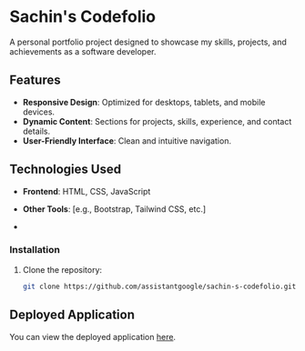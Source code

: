 # Sachin's Codefolio

A personal portfolio project designed to showcase my skills, projects, and achievements as a software developer.

## Features
- **Responsive Design**: Optimized for desktops, tablets, and mobile devices.
- **Dynamic Content**: Sections for projects, skills, experience, and contact details.
- **User-Friendly Interface**: Clean and intuitive navigation.

## Technologies Used
- **Frontend**: HTML, CSS, JavaScript
- **Other Tools**: [e.g., Bootstrap, Tailwind CSS, etc.]

- 
### Installation
1. Clone the repository:
   ```bash
   git clone https://github.com/assistantgoogle/sachin-s-codefolio.git

## Deployed Application

You can view the deployed application [here](https://yukpiijaqnd5bp34.vercel.app/).
